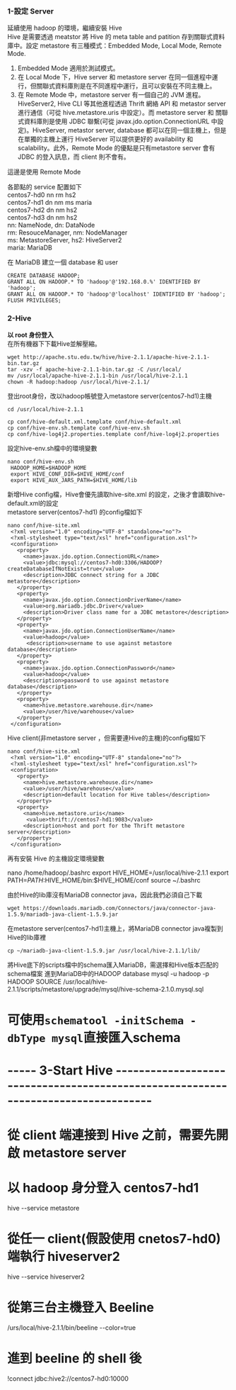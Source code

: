 ### 1-設定 Server

延續使用 hadoop 的環境，繼續安裝 Hive  
Hive 是需要透過 meatstor 將 Hive 的 meta table and patition 存到關聯式資料庫中。設定 metastore 有三種模式：Embedded Mode, Local Mode, Remote Mode.  
1. Embedded Mode 適用於測試模式。  
2. 在 Local Mode 下，Hive server 和 metastore server 在同一個進程中運行，但關聯式資料庫則是在不同進程中運行，且可以安裝在不同主機上。  
3. 在 Remote Mode 中，metastore server 有一個自己的 JVM 進程。HiveServer2, Hive CLI 等其他進程透過 Thrift 網絡 API 和 metastor server 進行通信（可從 hive.metastore.uris 中設定）。而 metastore server 和 關聯式資料庫則是使用 JDBC 聯繫(可從 javax.jdo.option.ConnectionURL 中設定)。HiveServer, metastor server, database 都可以在同一個主機上，但是在單獨的主機上運行 HiveServer 可以提供更好的 availability 和 scalability。此外，Remote Mode 的優點是只有metastore server 會有 JDBC 的登入訊息，而 client 則不會有。

這邊是使用 Remote Mode

各節點的 service 配置如下  
centos7-hd0 nn rm hs2  
centos7-hd1 dn nm ms  maria  
centos7-hd2 dn nm hs2  
centos7-hd3 dn nm hs2  
nn: NameNode, dn: DataNode  
rm: ResouceManager, nm: NodeManager  
ms: MetastoreServer, hs2: HiveServer2  
maria: MariaDB


在 MariaDB 建立一個 database 和 user

    CREATE DATABASE HADOOP;
    GRANT ALL ON HADOOP.* TO 'hadoop'@'192.168.0.%' IDENTIFIED BY 'hadoop';
    GRANT ALL ON HADOOP.* TO 'hadoop'@'localhost' IDENTIFIED BY 'hadoop';
    FLUSH PRIVILEGES;

### 2-Hive

**以 root 身份登入**  
在所有機器下下載Hive並解壓縮。

    wget http://apache.stu.edu.tw/hive/hive-2.1.1/apache-hive-2.1.1-bin.tar.gz
    tar -xzv -f apache-hive-2.1.1-bin.tar.gz -C /usr/local/
    mv /usr/local/apache-hive-2.1.1-bin /usr/local/hive-2.1.1
    chown -R hadoop:hadoop /usr/local/hive-2.1.1/

登出root身份，改以hadoop帳號登入metastore server(centos7-hd1)主機

    cd /usr/local/hive-2.1.1

    cp conf/hive-default.xml.template conf/hive-default.xml
    cp conf/hive-env.sh.template conf/hive-env.sh
    cp conf/hive-log4j2.properties.template conf/hive-log4j2.properties

設定hive-env.sh檔中的環境變數

    nano conf/hive-env.sh
     HADOOP_HOME=$HADOOP_HOME
     export HIVE_CONF_DIR=$HIVE_HOME/conf
     export HIVE_AUX_JARS_PATH=$HIVE_HOME/lib

新增Hive config檔，Hive會優先讀取hive-site.xml 的設定，之後才會讀取hive-default.xml的設定  
metastore server(centos7-hd1) 的config檔如下

    nano conf/hive-site.xml
     <?xml version="1.0" encoding="UTF-8" standalone="no"?>
     <?xml-stylesheet type="text/xsl" href="configuration.xsl"?>
     <configuration>
       <property>
         <name>javax.jdo.option.ConnectionURL</name>
         <value>jdbc:mysql://centos7-hd0:3306/HADOOP?createDatabaseIfNotExist=true</value>
         <description>JDBC connect string for a JDBC metastore</description>
       </property>
       <property>
         <name>javax.jdo.option.ConnectionDriverName</name>
         <value>org.mariadb.jdbc.Driver</value>
         <description>Driver class name for a JDBC metastore</description>
       </property>
       <property>
         <name>javax.jdo.option.ConnectionUserName</name>
         <value>hadoop</value>
          <description>username to use against metastore database</description>
       </property>
       <property>
         <name>javax.jdo.option.ConnectionPassword</name>
         <value>hadoop</value>
         <description>password to use against metastore database</description>
       </property>
       <property>
         <name>hive.metastore.warehouse.dir</name>
         <value>/user/hive/warehouse</value>
       </property>
     </configuration>

Hive client(非metastore server ，但需要連Hive的主機)的config檔如下

    nano conf/hive-site.xml
     <?xml version="1.0" encoding="UTF-8" standalone="no"?>
     <?xml-stylesheet type="text/xsl" href="configuration.xsl"?>
     <configuration>
       <property>
         <name>hive.metastore.warehouse.dir</name>
         <value>/user/hive/warehouse</value>
         <description>default location for Hive tables</description>
       </property>
       <property>
         <name>hive.metastore.uris</name>
          <value>thrift://centos7-hd1:9083</value>
         <description>host and port for the Thrift metastore server</description>
       </property>
     </configuration>


再有安裝 Hive 的主機設定環境變數

  nano /home/hadoop/.bashrc
   export HIVE_HOME=/usr/local/hive-2.1.1
   export PATH=$PATH:$HIVE_HOME/bin:$HIVE_HOME/conf
  source ~/.bashrc


由於Hive的lib庫沒有MariaDB connector java，因此我們必須自己下載

    wget https://downloads.mariadb.com/Connectors/java/connector-java-1.5.9/mariadb-java-client-1.5.9.jar

在metastore server(centos7-hd1)主機上，將MariaDB connector java複製到Hive的lib庫裡

    cp ~/mariadb-java-client-1.5.9.jar /usr/local/hive-2.1.1/lib/

將Hive底下的scripts檔中的schema匯入MariaDB，需選擇和Hive版本匹配的schema檔案 
進到MariaDB中的HADOOP database
mysql -u hadoop -p HADOOP
SOURCE /usr/local/hive-2.1.1/scripts/metastore/upgrade/mysql/hive-schema-2.1.0.mysql.sql
# 可使用`schematool -initSchema -dbType mysql`直接匯入schema


# ----- 3-Start Hive ----------------------------------------------------------------------------------

# 從 client 端連接到 Hive 之前，需要先開啟 metastore server 
# 以 hadoop 身分登入 centos7-hd1
hive --service metastore

# 從任一 client(假設使用 cnetos7-hd0) 端執行 hiveserver2
hive --service hiveserver2

# 從第三台主機登入 Beeline
/urs/local/hive-2.1.1/bin/beeline --color=true
# 進到 beeline 的 shell 後
!connect jdbc:hive2://centos7-hd0:10000

